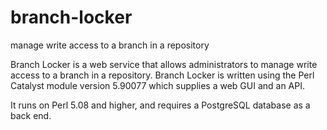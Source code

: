 # branch-locker
manage write access to a branch in a repository

Branch Locker is a web service that allows administrators to manage write
access to a branch in a repository.  Branch Locker is written using the
Perl Catalyst module version 5.90077 which supplies a web GUI and an API.

It runs on Perl 5.08 and higher, and requires a PostgreSQL database as
a back end.
